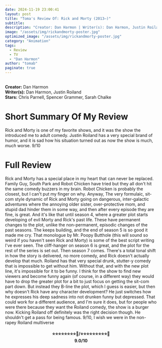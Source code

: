 ```yaml
---
date: 2024-11-19 23:00:41
layout: post
title: "Toma's Review Of: Rick and Morty (2013–)"
subtitle:
description: "Creator: Dan Harmon | Writer(s): Dan Harmon, Justin Roiland | Stars: Chris Parnell, Spencer Grammer, Sarah Chalke. An animated series on adult-swim about the infinite adventures of Rick, a genius alcoholic and careless scientist, with his grandson Morty, a 14 year-old anxious boy who is not so smart. Together, they explore the infinite universes; causing mayhem and running into trouble."
image: "/assets/img/rickandmorty-poster.jpg"
optimized_image: "/assets/img/rickandmorty-poster.jpg"
category: "Animation"
tags:
  - Review
  - TV
  - "Dan Harmon"
author: "tomab"
paginate: true
---
```


<br><strong>Creator:</strong> Dan Harmon<br><strong>Writer(s):</strong> Dan Harmon, Justin Roiland<br><strong>Stars:</strong> Chris Parnell, Spencer Grammer, Sarah Chalke

# Short Summary Of My Review

Rick and Morty is one of my favorite shows, and it was the show the introduced me to adult comedy. Justin Roiland has a very special brand of humor, and it is sad how his situation turned out as now the show is much, *much* worse. 9/10

# Full Review

Rick and Morty has a special place in my heart that can never be replaced. Family Guy, South Park and Robot Chicken have tried but they all don't hit the same comedy buzzers in my brain. Robot Chicken is probably the closest, but I can't put my finger on why. Anyway, The very formulaic, sit-com style dynamic of Rick and Morty going on dangerous, inter-galactic adventures where the annoying older sister, over-protective mom, and stupid dad hinder them in some way, and then after every episode they are fine, is great. And it's like that until season 4, where a greater plot starts developing of evil Morty and Rick's past life. These have permanent changes to the plot, unlike the non-permanent, episodic changes of the past seasons. The keeps building, and the end of season 5 is so good it made me cry. That monologue by Mr. Poopy Butthole (this will sound so weird if you haven't seen Rick and Morty) is some of the best script writing I've ever seen. The cliff-hanger on season 6 is great, and the plot for the rest of the series is set out. Then season 7 comes. There's a total tonal shift in how the story is delivered, no more comedy, and Rick doesn't actually develop that much. Roiland has that very special drunk, stutter-y comedy that is impossible to get without him. Without that, and with the new plot line, it's impossible for it to be funny. I think for the show to find new viewers and become funny again (of course, in a different way) they would have to drop the greater plot for a bit to just focus on getting the sit-com part down. But instead they B-line the plot, which I guess is easier, but then why doesn't Rick have any character development? He just switches how he expresses his deep sadness into not drunken funny but depressed. That could work for a different audience, and I'm sure it does, but for people who were there because they want the Roiland comedy, the show is a burger now. Kicking Roiland off definitely was the right decision though. He shouldn't get a pass for being famous. 9/10, I wish we were in the non-rapey Roiland multiverse

<h4 style="text-align:center;"> ⭐⭐⭐⭐⭐⭐⭐⭐🌟/⭐⭐⭐⭐⭐⭐⭐⭐⭐🌟<br>9.0/10</h4>